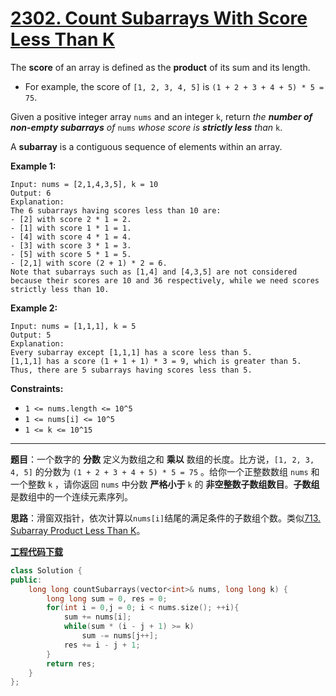 # [2302. Count Subarrays With Score Less Than K](https://leetcode.com/problems/count-subarrays-with-score-less-than-k/)

The **score** of an array is defined as the **product** of its sum and its length.

- For example, the score of `[1, 2, 3, 4, 5]` is `(1 + 2 + 3 + 4 + 5) * 5 = 75`.

Given a positive integer array `nums` and an integer `k`, return *the **number of non-empty subarrays** of* `nums` *whose score is **strictly less** than* `k`.

A **subarray** is a contiguous sequence of elements within an array.

**Example 1:**

```
Input: nums = [2,1,4,3,5], k = 10
Output: 6
Explanation:
The 6 subarrays having scores less than 10 are:
- [2] with score 2 * 1 = 2.
- [1] with score 1 * 1 = 1.
- [4] with score 4 * 1 = 4.
- [3] with score 3 * 1 = 3.
- [5] with score 5 * 1 = 5.
- [2,1] with score (2 + 1) * 2 = 6.
Note that subarrays such as [1,4] and [4,3,5] are not considered because their scores are 10 and 36 respectively, while we need scores strictly less than 10.
```

**Example 2:**

```
Input: nums = [1,1,1], k = 5
Output: 5
Explanation:
Every subarray except [1,1,1] has a score less than 5.
[1,1,1] has a score (1 + 1 + 1) * 3 = 9, which is greater than 5.
Thus, there are 5 subarrays having scores less than 5.
```

**Constraints:**

- `1 <= nums.length <= 10^5`
- `1 <= nums[i] <= 10^5`
- `1 <= k <= 10^15`

-----

**题目**：一个数字的 **分数** 定义为数组之和 **乘以** 数组的长度。比方说，`[1, 2, 3, 4, 5]` 的分数为 `(1 + 2 + 3 + 4 + 5) * 5 = 75` 。给你一个正整数数组 `nums` 和一个整数 `k` ，请你返回 `nums` 中分数 **严格小于** `k` 的 **非空整数子数组数目**。**子数组** 是数组中的一个连续元素序列。

**思路**：滑窗双指针，依次计算以`nums[i]`结尾的满足条件的子数组个数。类似[713. Subarray Product Less Than K](https://leetcode.com/problems/subarray-product-less-than-k/)。

[**工程代码下载**](https://github.com/shenkh/leetcode)

```cpp
class Solution {
public:
    long long countSubarrays(vector<int>& nums, long long k) {
        long long sum = 0, res = 0;
        for(int i = 0,j = 0; i < nums.size(); ++i){
            sum += nums[i];
            while(sum * (i - j + 1) >= k)
                sum -= nums[j++];
            res += i - j + 1;
        }
        return res;
    }
};
```
